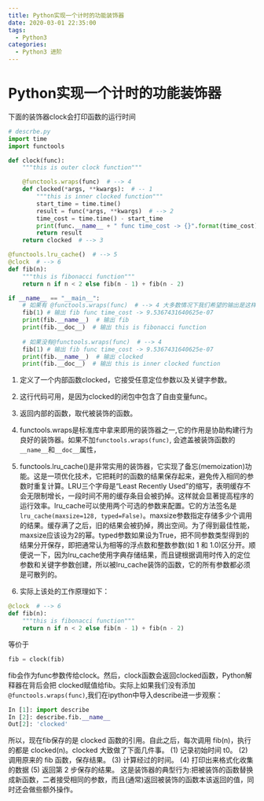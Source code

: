 ```yaml
---
title: Python实现一个计时的功能装饰器
date: 2020-03-01 22:35:00
tags:
  - Python3
categories:
  - Python3 进阶
---
```


# Python实现一个计时的功能装饰器

下面的装饰器clock会打印函数的运行时间

``` Python
# descrbe.py
import time
import functools

def clock(func):
    """this is outer clock function"""

    @functools.wraps(func)  # --> 4
    def clocked(*args, **kwargs):  # -- 1
        """this is inner clocked function"""
        start_time = time.time()
        result = func(*args, **kwargs)  # --> 2
        time_cost = time.time() - start_time
        print(func.__name__ + " func time_cost -> {}".format(time_cost))
        return result
    return clocked  # --> 3

@functools.lru_cache()  # --> 5
@clock  # --> 6
def fib(n):
    """this is fibonacci function"""
    return n if n < 2 else fib(n - 1) + fib(n - 2)

if __name__ == "__main__":
    # 如果有 @functools.wraps(func)  # --> 4 大多数情况下我们希望的输出是这样的
    fib(1) # 输出 fib func time_cost -> 9.5367431640625e-07
    print(fib.__name__)  # 输出 fib
    print(fib.__doc__)  # 输出 this is fibonacci function
    
    # 如果没有@functools.wraps(func)  # --> 4
    fib(1) # 输出 fib func time_cost -> 9.5367431640625e-07
    print(fib.__name__)  # 输出 clocked
    print(fib.__doc__)  # 输出 this is inner clocked function
```

1. 定义了一个内部函数clocked，它接受任意定位参数以及关键字参数。
2. 这行代码可用，是因为clocked的闭包中包含了自由变量func。
3. 返回内部的函数，取代被装饰的函数。
4. functools.wraps是标准库中拿来即用的装饰器之一,它的作用是协助构建行为良好的装饰器。如果不加`functools.wraps(func)`, 会遮盖被装饰函数的`__name__`和`__doc__`属性，
5. functools.lru_cache()是非常实用的装饰器，它实现了备忘(memoization)功能。这是一项优化技术，它把耗时的函数的结果保存起来，避免传入相同的参数时重复计算。LRU三个字母是“Least Recently Used”的缩写，表明缓存不会无限制增长，一段时间不用的缓存条目会被扔掉。这样就会显著提高程序的运行效率。lru_cache可以使用两个可选的参数来配置。它的方法签名是`lru_cache(maxsize=128, typed=False)`。maxsize参数指定存储多少个调用的结果。缓存满了之后，旧的结果会被扔掉，腾出空间。为了得到最佳性能，maxsize应该设为2的幂。typed参数如果设为True，把不同参数类型得到的结果分开保存，即把通常认为相等的浮点数和整数参数(如 1 和 1.0)区分开。顺便说一下，因为lru_cache使用字典存储结果，而且键根据调用时传入的定位参数和关键字参数创建，所以被lru_cache装饰的函数，它的所有参数都必须是可散列的。

6. 实际上该处的工作原理如下：
```Python
@clock  # --> 6
def fib(n):
    """this is fibonacci function"""
    return n if n < 2 else fib(n - 1) + fib(n - 2)
```
等价于
```Python
fib = clock(fib) 
```
fib会作为func参数传给clock。然后，clock函数会返回clocked函数，Python解释器在背后会把 clocked赋值给fib。实际上如果我们没有添加`@functools.wraps(func)`,我们在ipython中导入describe进一步观察：

```Python
In [1]: import describe                                                                                                                  
In [2]: describe.fib.__name__        
Out[2]: 'clocked'
```

所以，现在fib保存的是 clocked 函数的引用。自此之后，每次调用 fib(n)，执行的都是 clocked(n)。clocked 大致做了下面几件事。
(1) 记录初始时间 t0。
(2) 调用原来的 fib 函数，保存结果。 
(3) 计算经过的时间。
(4) 打印出来格式化收集的数据
(5) 返回第 2 步保存的结果。
这是装饰器的典型行为:把被装饰的函数替换成新函数，二者接受相同的参数，而且(通常)返回被装饰的函数本该返回的值，同时还会做些额外操作。

				
			
		
